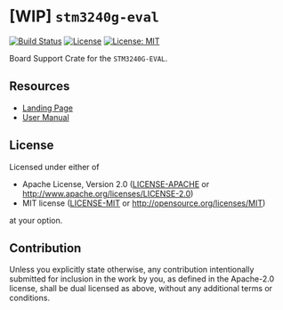 # [WIP] `stm3240g-eval`
[![Build Status](https://travis-ci.com/mvertescher/stm3240g-eval.svg?branch=master)](https://travis-ci.com/mvertescher/stm3240g-eval)
[![License](https://img.shields.io/badge/License-Apache%202.0-blue.svg)](https://opensource.org/licenses/Apache-2.0)
[![License: MIT](https://img.shields.io/badge/License-MIT-yellow.svg)](https://opensource.org/licenses/MIT)

Board Support Crate for the `STM3240G-EVAL`.

## Resources

- [Landing Page](https://www.st.com/en/evaluation-tools/stm3240g-eval.html)
- [User Manual](https://www.st.com/content/ccc/resource/technical/document/user_manual/25/21/69/1d/13/c5/4e/c9/DM00036746.pdf/files/DM00036746.pdf/jcr:content/translations/en.DM00036746.pdf)

## License

Licensed under either of

 * Apache License, Version 2.0
   ([LICENSE-APACHE](LICENSE-APACHE) or http://www.apache.org/licenses/LICENSE-2.0)
 * MIT license
   ([LICENSE-MIT](LICENSE-MIT) or http://opensource.org/licenses/MIT)

at your option.

## Contribution

Unless you explicitly state otherwise, any contribution intentionally submitted
for inclusion in the work by you, as defined in the Apache-2.0 license, shall be
dual licensed as above, without any additional terms or conditions.
